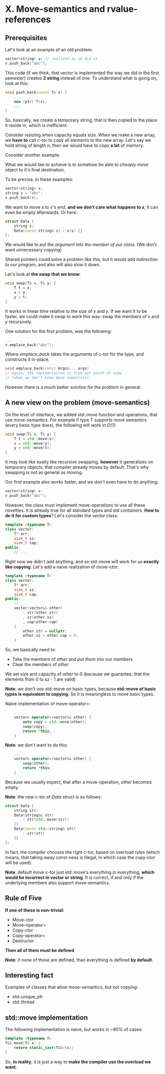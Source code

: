 # X. Move-semantics and rvalue-references

## Prerequisites

Let's look at an example of an old problem:

```cpp
vector<string> v; // realized as we did it
v.push_back("abc");
```

This code (if we think, that vector is implemented the way we did in the first semester) creates **2 string** instead of one. To understand what is going on, look at this:

```cpp
void push_back(const T& x) {
    ...
    new (ptr) T(x);
    ...
}
```

So, basically, we create a temporary string, that is then copied to the place it reside in, which is inefficient.

Consider resizing when capacity equals size. When we make a new array, we **have to** call c-tor to copy all elements to the new array. Let's say we hold string of length *n*, then we would have to copy **a lot** of memory.

Consider another example:

What we would like to achieve is to somehow be able to *cheaply move* object to it's final destination.

To be precise, in these examples:

```cpp
vector<string> v;
string s = "abc";
v.push_back(s);
```

We want to move *s* to *v*'s end, **and we don't care what happens to *s***, it can even be empty afterwards. Or here:

```cpp
struct Data {
    string s;
    Data(const string& s) : s(s) {}
};
```

We would like to *put the argument into the member of our class.* (We don't want unnecessary copying)

Shared pointers could solve a problem like this, but it would add indirection to our program, and also will also slow it down.

Let's look at **the swap that we know**:

```cpp
void swap(T& x, T& y) {
    T t = x;
    x = y;
    y = t;
}
```

It works in linear time relative to the size of *x* and *y*. If we want it to be faster, we could make it swap to work this way: swap the members of *x* and *y* recursively.

One solution for the first problem, was the following:
```cpp
...
v.emplace_back("abc");
```

Where *emplace_back* takes the arguments of c-tor for the type, and constructs it in-place.

```cpp
void emplace_back(const Args&... args) 
// Again, the implemntation is from our point of view 
// (when we don't know move semantics)
```

However there is a much better solution for the problem in general.

## A new view on the problem (move-semantics)


On the level of interface, we added *std::move* function and operations, that use move-semantics. For example if type T supports move semantics (every basic type does), the following will work in *O(1)*:

```cpp
void swap(T& x, T& y) {
    T t = std::move(x);
    x = std::move(y);
    y = std::move(t);
}
```

It may look like exatly like recursive swapping, **however** it generalizes on temporary objects, that compiler already moves by default. That's why swapping is not as general as moving.

Our first example also works faster, and we don't even have to do anything:

```cpp
vector<string> v;
v.push_back("abc");
```

However, the class must implement move-operations to use all these novelties. It is already true for all standard types and std containers. **How to do it for custom types**? Let's consider the *vector* class:

```cpp
template <typename T>
class vector:
    T* arr;
    size_t sz;
    size_t cap;
public:
    // ...
```

Right now we didn't add anything, and so std::move will work for us **exactly like copying**. Let's add a naive realization of move-ctor:

```cpp
template <typename T>
class vector:
    T* arr;
    size_t sz;
    size_t cap;
public:
    // ...
    vector(vector&& other)
        : str(other.str)
        , sz(other.sz)
        , cap(other.cap)
    {
        other.str = nullptr;
        other.sz = other.cap = 0;
    }
```

So, we basically need to:

- Take the members of *other* and *put them* into our members
- Clear the members of *other*

We set size and capacity of *other* to 0 (because we guarantee, that the elements from 0 to sz - 1 are valid)

**Note**: we don't use std::move on basic types, because **std::move of basic types is equivalent to copying**. So it is meaningless to move basic types.

Naive implementation of move-operator=:

```cpp
    ...
    vector& operator=(vector&& other) {
        auto copy = std::move(other);
        swap(copy);
        return *this;
    }
```

**Note**: we don't want to do this:
```cpp
    ...
    vector& operator=(vector&& other) {
        swap(other);
        return *this;
    }
```
Because we usually expect, that after a move-operation, *other* becomes empty.

**Note**: the new c-tor of *Data* struct is as follows:
```cpp
struct Data {
    string str;
    Data(string&& str)
        : str(std::move(str))
    {}
    Data(const std::string& str)
        : str(str)
    {}
};
```

In fact, the compiler chooses the right c-tor, based on overload rules (which means, that taking away const-ness is illegal, in which case the copy-ctor will be used).

**Note**: default move c-tor just std::move's everything in everything, **which would be incorrect in vector or string**. It is correct, if and only if the underlying members also support move-semantics.

## Rule of Five

**If one of these is non-trivial:**

- Move-ctor
- Move-operator=
- Copy-ctor
- Copy-operator=
- Destructor

**Then all of them must be defined**

**Note**: if none of those are defined, than everything is defined **by default**.

## Interesting fact

Examples of classes that allow move-semantics, but not copying:

- std::unique_ptr
- std::thread 

## std::move implementation 
The following implementation is naive, but works in ~90% of cases:
```cpp
template <typename T>
T&& move(T& x) {
    return static_cast<T&&>(x);
}
```

So, **in reality**, it is just a way to **make the compiler use the overload we want**.
